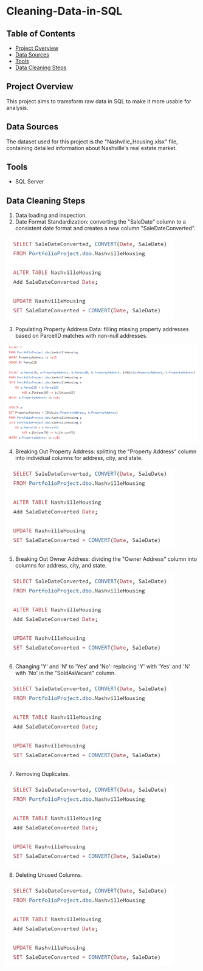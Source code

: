 # Cleaning-Data-in-SQL

<h2>Table of Contents</h2>

- [Project Overview](#project-overview)
- [Data Sources](#data-sources)
- [Tools](#tools)
- [Data Cleaning Steps](#data-cleaning-steps)

<h2>Project Overview</h2>
This project aims to tramsform raw data in SQL to make it more usable for analysis.

<h2>Data Sources</h2>
The dataset used for this project is the "Nashville_Housing.xlsx" file, containing detailed information about Nashville's real estate market.

<h2>Tools</h2>

- SQL Server

<h2>Data Cleaning Steps</h2>

1. Data loading and inspection.
2. Date Format Standardization: converting the "SaleDate" column to a consistent date format and creates a new column "SaleDateConverted".

![](Standardizing_Date_Format.jpg)

3. Populating Property Address Data: filling missing property addresses based on ParcelID matches with non-null addresses.

![](Populating_Property_Address_Data.jpg)

4. Breaking Out Property Address: splitting the "Property Address" column into individual columns for address, city, and state.

![](Standardizing_Date_Format.jpg)

5. Breaking Out Owner Address: dividing the "Owner Address" column into columns for address, city, and state.

![](Standardizing_Date_Format.jpg)

6. Changing 'Y' and 'N' to 'Yes' and 'No': replacing 'Y' with 'Yes' and 'N' with 'No' in the "SoldAsVacant" column.

![](Standardizing_Date_Format.jpg)

7. Removing Duplicates.

![](Standardizing_Date_Format.jpg)

8. Deleting Unused Columns.

![](Standardizing_Date_Format.jpg)
